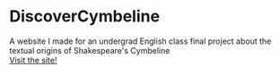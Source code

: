 # DiscoverCymbeline
A website I made for an undergrad English class final project about the textual origins of Shakespeare's Cymbeline
<br>
<a href ="https://teksasha.wixsite.com/discover-cymbeline">Visit the site!</a>
